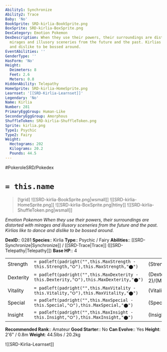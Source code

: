 ```yaml
---
Ability1: Synchronize
Ability2: Trace
Baby: 'No'
BookSprite: SRD-kirlia-BookSprite.png
BoxSprite: SRD-kirlia-BoxSprite.png
DexCategory: Emotion Pokemon
DexDescription: When they use their powers, their surroundings are distorted with
  mirages and illusory sceneries from the future and the past. Kirlias like to dance
  and dislike to be bossed around.
EventAbilities: ''
GenderType: ''
HasForm: 'No'
Height:
  Deimeters: 8
  Feet: 2.6
  Meters: 0.8
HiddenAbility: Telepathy
HomeSprite: SRD-kirlia-HomeSprite.png
Learnset: '[[SRD-Kirlia-Learnset]]'
Legendary: 'No'
Name: Kirlia
Number: 281
PrimaryEggGroup: Human-Like
SecondaryEggGroup: Amorphous
ShuffleToken: SRD-kirlia-ShuffleToken.png
Sprite: kirlia.png
Type1: Psychic
Type2: Fairy
Weight:
  Hectograms: 202
  Kilograms: 20.2
  Pounds: 44.5
---
```


#PokeroleSRD/Pokedex

# `= this.name`

> [!grid]
> ![[SRD-kirlia-BookSprite.png|wsmall]]
> ![[SRD-kirlia-HomeSprite.png]]
> ![[SRD-kirlia-BoxSprite.png|htiny]]
> ![[SRD-kirlia-ShuffleToken.png|wsmall]]


*Emotion Pokemon*
*When they use their powers, their surroundings are distorted with mirages and illusory sceneries from the future and the past. Kirlias like to dance and dislike to be bossed around.*

**DexID**:: 0281
**Species**:: Kirlia
**Type**:: Psychic / Fairy
**Abilities**:: [[SRD-Synchronize|Synchronize]] / [[SRD-Trace|Trace]] ([[SRD-Telepathy|Telepathy]])
**Base HP**:: 4

|           |                                                                                        |                                          |
| --------- | -------------------------------------------------------------------------------------- | ---------------------------------------- |
| Strength  | `= padleft(padright("",this.MaxStrength - this.Strength,"⭘"),this.MaxStrength,"⬤")`    | (Strength::1)/(MaxStrength::3)   |
| Dexterity | `= padleft(padright("",this.MaxDexterity - this.Dexterity,"⭘"),this.MaxDexterity,"⬤")` | (Dexterity:: 2)/(MaxDexterity::4) |
| Vitality  | `= padleft(padright("",this.MaxVitality - this.Vitality,"⭘"),this.MaxVitality,"⬤")`    | (Vitality::1)/(MaxVitality::3)   |
| Special   | `= padleft(padright("",this.MaxSpecial - this.Special,"⭘"),this.MaxSpecial,"⬤")`       | (Special::2)/(MaxSpecial::4)     |
| Insight   | `= padleft(padright("",this.MaxInsight - this.Insight,"⭘"),this.MaxInsight,"⬤")`       | (Insight::2)/(MaxInsight::4)     |


**Recommended Rank**:: Amateur
**Good Starter**:: No
**Can Evolve**:: Yes
**Height**: 2'6" / 0.8m
**Weight**: 44.5lbs / 20.2kg

![[SRD-Kirlia-Learnset]]